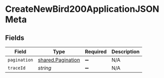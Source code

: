 # CreateNewBird200ApplicationJSONMeta


## Fields

| Field                                                  | Type                                                   | Required                                               | Description                                            |
| ------------------------------------------------------ | ------------------------------------------------------ | ------------------------------------------------------ | ------------------------------------------------------ |
| `pagination`                                           | [shared.Pagination](../../models/shared/pagination.md) | :heavy_minus_sign:                                     | N/A                                                    |
| `traceId`                                              | *string*                                               | :heavy_minus_sign:                                     | N/A                                                    |